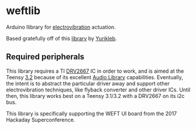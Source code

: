 # weftlib
Arduino llibrary for [electrovibration](https://en.wikipedia.org/wiki/Electrovibration) actuation.  

Based gratefully off of this [library](https://github.com/yurikleb/DRV2667) by [Yurikleb](https://github.com/yurikleb/).  

## Required peripherals  
This library requires a TI [DRV2667](http://www.ti.com/lit/ds/symlink/drv2667.pdf) IC in order to work, and is aimed at the Teensy [3.2](https://www.pjrc.com/store/teensy32.html) because of its excellent [Audio Library](https://www.pjrc.com/teensy/gui/index.html) capabilities. Eventually, the intent is to abstract the particular driver away and support other electrovibration techniques, like flyback converter and other driver ICs. Until then, this library works best on a Teensy 3.1/3.2 with a DRV2667 on its i2c bus.  

This library is specifically supporting the WEFT UI board from the 2017 Hackaday Superconference.  

